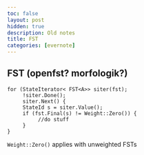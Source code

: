 ```yaml
---
toc: false
layout: post
hidden: true
description: Old notes
title: FST
categories: [evernote]
---
```


## FST (openfst? morfologik?)

```
for (StateIterator< FST<A>> siter(fst); 
     !siter.Done();
     siter.Next() {
     StateId s = siter.Value();
     if (fst.Final(s) != Weight::Zero()) {
          //do stuff
     }
}
```

`Weight::Zero()` applies with unweighted FSTs
